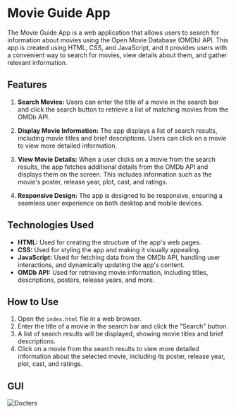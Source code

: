 # Movie Guide App

The Movie Guide App is a web application that allows users to search for information about movies using the Open Movie Database (OMDb) API. This app is created using HTML, CSS, and JavaScript, and it provides users with a convenient way to search for movies, view details about them, and gather relevant information.

## Features

1. **Search Movies:** Users can enter the title of a movie in the search bar and click the search button to retrieve a list of matching movies from the OMDb API.

2. **Display Movie Information:** The app displays a list of search results, including movie titles and brief descriptions. Users can click on a movie to view more detailed information.

3. **View Movie Details:** When a user clicks on a movie from the search results, the app fetches additional details from the OMDb API and displays them on the screen. This includes information such as the movie's poster, release year, plot, cast, and ratings.

4. **Responsive Design:** The app is designed to be responsive, ensuring a seamless user experience on both desktop and mobile devices.

## Technologies Used

- **HTML:** Used for creating the structure of the app's web pages.
- **CSS:** Used for styling the app and making it visually appealing.
- **JavaScript:** Used for fetching data from the OMDb API, handling user interactions, and dynamically updating the app's content.
- **OMDb API:** Used for retrieving movie information, including titles, descriptions, posters, release years, and more.

## How to Use

1. Open the `index.html` file in a web browser.
2. Enter the title of a movie in the search bar and click the "Search" button.
3. A list of search results will be displayed, showing movie titles and brief descriptions.
4. Click on a movie from the search results to view more detailed information about the selected movie, including its poster, release year, plot, cast, and ratings.

## GUI
![Docters](https://imgur.com/M1Q76ny.png)
